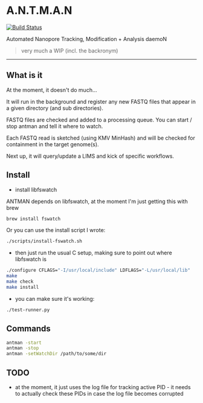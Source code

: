 # A.N.T.M.A.N

[![Build Status](https://travis-ci.org/will-rowe/antman.svg?branch=master)](https://travis-ci.org/will-rowe/antman)

Automated Nanopore Tracking, Modification + Analysis daemoN

> very much a WIP (incl. the backronym)

***

## What is it

At the moment, it doesn't do much...

It will run in the background and register any new FASTQ files that appear in a given directory (and sub directories).

FASTQ files are checked and added to a processing queue. You can start / stop antman and tell it where to watch.

Each FASTQ read is sketched (using KMV MinHash) and will be checked for containment in the target genome(s).

Next up, it will query/update a LIMS and kick of specific workflows.

## Install

* install libfswatch

ANTMAN depends on libfswatch, at the moment I'm just getting this with brew

```bash
brew install fswatch
```

Or you can use the install script I wrote:

```bash
./scripts/install-fswatch.sh
```


* then just run the usual C setup, making sure to point out where libfswatch is

```bash
./configure CFLAGS="-I/usr/local/include" LDFLAGS="-L/usr/local/lib"
make
make check
make install
```

* you can make sure it's working:

```bash
./test-runner.py
```

## Commands

```bash
antman -start
antman -stop
antman -setWatchDir /path/to/some/dir
```

## TODO

* at the moment, it just uses the log file for tracking active PID - it needs to actually check these PIDs in case the log file becomes corrupted